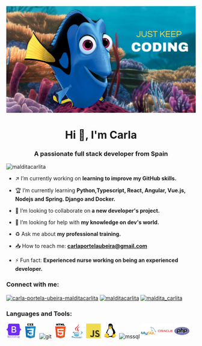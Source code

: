 <a href="https://github.com/MalditaCarlita">
  <img src="https://github.com/MalditaCarlita/MalditaCarlita/blob/main/JUST%20KEEP%20CODING.png"/>
</a>
<h1 align="center">Hi 👋, I'm Carla</h1>
<h3 align="center">A passionate full stack developer from Spain</h3>

<p align="left"> <img src="https://komarev.com/ghpvc/?username=malditacarlita&label=Profile%20views&color=0e75b6&style=flat" alt="malditacarlita" /> </p>

- ↗️ I’m currently working on **learning to improve my GitHub skills.**

- 🏆 I’m currently learning **Python,Typescript, React, Angular, Vue.js, Nodejs and Spring. Django and Docker.**

- 👯 I’m looking to collaborate on **a new developer's project.**

- 🤝 I’m looking for help with **my knowledge on dev's world.**

- ♻️ Ask me about **my professional training.**

- 📥 How to reach me: **carlaportelaubeira@gmail.com**

- ⚡ Fun fact: **Experienced nurse working on being an experienced developer.**

<h3 align="left">Connect with me:</h3>
<p align="left">
<a href="https://linkedin.com/in/carla-portela-ubeira-malditacarlita" target="blank"><img align="center" src="https://raw.githubusercontent.com/rahuldkjain/github-profile-readme-generator/master/src/images/icons/Social/linked-in-alt.svg" alt="carla-portela-ubeira-malditacarlita" height="30" width="40" /></a>
<a href="https://fb.com/malditacarlita" target="blank"><img align="center" src="https://raw.githubusercontent.com/rahuldkjain/github-profile-readme-generator/master/src/images/icons/Social/facebook.svg" alt="malditacarlita" height="30" width="40" /></a>
<a href="https://instagram.com/maldita_carlita" target="blank"><img align="center" src="https://raw.githubusercontent.com/rahuldkjain/github-profile-readme-generator/master/src/images/icons/Social/instagram.svg" alt="maldita_carlita" height="30" width="40" /></a>
</p>

<h3 align="left">Languages and Tools:</h3>
<p align="left"> <img src="https://raw.githubusercontent.com/devicons/devicon/master/icons/bootstrap/bootstrap-plain-wordmark.svg" alt="bootstrap" width="40" height="40"/> <img src="https://raw.githubusercontent.com/devicons/devicon/master/icons/css3/css3-original-wordmark.svg" alt="css3" width="40" height="40"/> <img src="https://www.vectorlogo.zone/logos/git-scm/git-scm-icon.svg" alt="git" width="40" height="40"/> <img src="https://raw.githubusercontent.com/devicons/devicon/master/icons/html5/html5-original-wordmark.svg" alt="html5" width="40" height="40"/> <img src="https://raw.githubusercontent.com/devicons/devicon/master/icons/java/java-original.svg" alt="java" width="40" height="40"/> <img src="https://raw.githubusercontent.com/devicons/devicon/master/icons/javascript/javascript-original.svg" alt="javascript" width="40" height="40"/> <img src="https://raw.githubusercontent.com/devicons/devicon/master/icons/linux/linux-original.svg" alt="linux" width="40" height="40"/> <img src="https://www.svgrepo.com/show/303229/microsoft-sql-server-logo.svg" alt="mssql" width="40" height="40"/> <img src="https://raw.githubusercontent.com/devicons/devicon/master/icons/mysql/mysql-original-wordmark.svg" alt="mysql" width="40" height="40"/> <img src="https://raw.githubusercontent.com/devicons/devicon/master/icons/oracle/oracle-original.svg" alt="oracle" width="40" height="40"/>  <img src="https://raw.githubusercontent.com/devicons/devicon/master/icons/php/php-original.svg" alt="php" width="40" height="40"/> </p>

<!--<p><img align="center" src="https://github-readme-stats.vercel.app/api/top-langs?username=malditacarlita&show_icons=true&locale=en&layout=compact" alt="malditacarlita" /></p>-->
